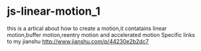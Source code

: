 # js-linear-motion_1
this is a artical about how to create a motion,it contatains linear motion,buffer motion,reentry motion and accelerated motion
Specific links to my jianshu  http://www.jianshu.com/p/44230e2b2dc7
